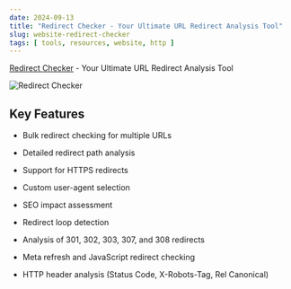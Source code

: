 ```yaml
---
date: 2024-09-13
title: "Redirect Checker - Your Ultimate URL Redirect Analysis Tool"
slug: website-redirect-checker
tags: [ tools, resources, website, http ]
---
```




[Redirect Checker][1] - Your Ultimate URL Redirect Analysis Tool

![Redirect Checker][2]

## Key Features

* Bulk redirect checking for multiple URLs
* Detailed redirect path analysis
* Support for HTTPS redirects
* Custom user-agent selection
* SEO impact assessment
* Redirect loop detection
* Analysis of 301, 302, 303, 307, and 308 redirects
* Meta refresh and JavaScript redirect checking
* HTTP header analysis (Status Code, X-Robots-Tag, Rel Canonical)



   [1]: https://www.redirectchecker.org/
   [2]: /saves/2024/09/images/redirect-checker.png

